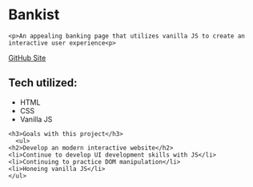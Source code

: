 #   <h1>Bankist</h1>
    <p>An appealing banking page that utilizes vanilla JS to create an interactive user experience<p>
  
  <a href='https://tventura94.github.io/Bankist/'>GitHub Site</a>
  <h2>Tech utilized:</h2>
  <ul>
    <li>HTML</li>
    <li>CSS</li>
    <li>Vanilla JS</li>
  </ul>
    
    <h3>Goals with this project</h3>
      <ul>
    <h2>Develop an modern interactive website</h2>
    <li>Continue to develop UI development skills with JS</li>
    <li>Continuing to practice DOM manipulation</li>
    <li>Honeing vanilla JS</li>
    </ul>
    
